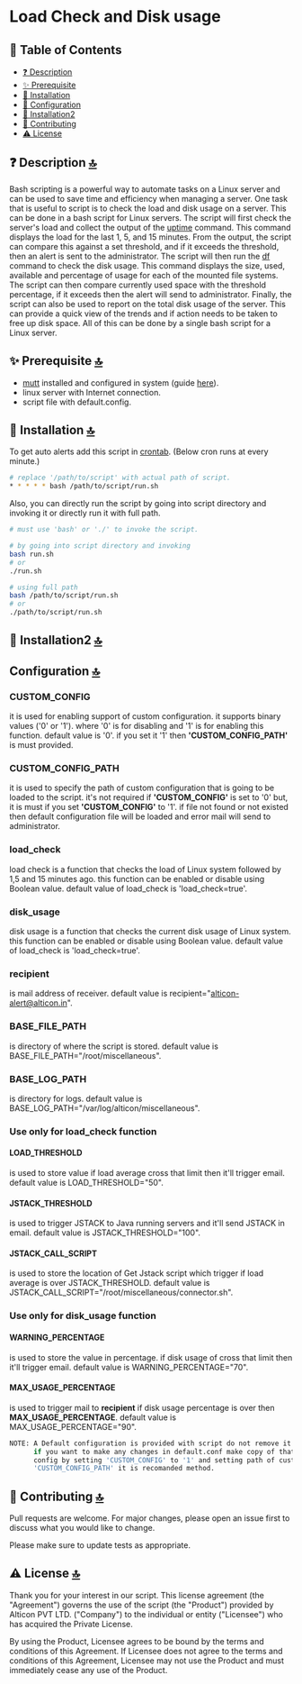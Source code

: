 # Load Check and Disk usage

## 📖 Table of Contents
- [❓ Description](#-Description-)
- [✨ Prerequisite](#-Prerequisite-)
- [💾 Installation](#-installation-)
- [💾 Configuration](#-configuration-)
- [💾 Installation2](#-installation2-)
- [🧰 Contributing](#️-Contributing-)
- [⚠️ License](#-License-)

## ❓ Description [🔝](#-table-of-contents)

Bash scripting is a powerful way to automate tasks on a Linux server and can be used to save time and efficiency when managing a server. One task that is useful to script is to check the load and disk usage on a server. This can be done in a bash script for Linux servers. The script will first check the server's load and collect the output of the [uptime](https://man7.org/linux/man-pages/man1/uptime.1.html) command. This command displays the load for the last 1, 5, and 15 minutes. From the output, the script can compare this against a set threshold, and if it exceeds the threshold, then an alert is sent to the administrator. The script will then run the [df](https://man7.org/linux/man-pages/man1/df.1.html) command to check the disk usage. This command displays the size, used, available and percentage of usage for each of the mounted file systems. The script can then compare currently used space with the threshold percentage, if it exceeds then the alert will send to administrator. Finally, the script can also be used to report on the total disk usage of the server. This can provide a quick view of the trends and if action needs to be taken to free up disk space. All of this can be done by a single bash script for a Linux server.

## ✨ Prerequisite [🔝](#-table-of-contents)
- [mutt](https://linux.die.net/man/1/mutt) installed and configured in system (guide [here](https://www.fosstechnix.com/install-and-configure-mutt-on-ubuntu-centos/)).
- linux server with Internet connection.
- script file with default.config.

## 💾 Installation [🔝](#-table-of-contents)

To get auto alerts add this script in [crontab](https://man7.org/linux/man-pages/man5/crontab.5.html). (Below cron runs at every minute.)

```bash
# replace '/path/to/script' with actual path of script.
* * * * * bash /path/to/script/run.sh
```

Also, you can directly run the script by going into script directory and invoking it or directly run it with full path.
```bash
# must use 'bash' or './' to invoke the script.

# by going into script directory and invoking
bash run.sh
# or
./run.sh

# using full path
bash /path/to/script/run.sh
# or
./path/to/script/run.sh
```
## 💾 Installation2 [🔝](#-table-of-contents)

## Configuration [🔝](#-table-of-contents)

### CUSTOM_CONFIG
it is used for enabling support of custom configuration. it supports binary values ('0' or '1'). where '0' is for disabling and '1' is for enabling this function. default value is '0'. if you set it '1' then **'CUSTOM_CONFIG_PATH'** is must provided.

### CUSTOM_CONFIG_PATH
it is used to specify the path of custom configuration that is going to be loaded to the script. it's not required if **'CUSTOM_CONFIG'** is set to '0' but, it is must if you set **'CUSTOM_CONFIG'** to '1'. if file not found or not existed then default configuration file will be loaded and error mail will send to administrator.

### load_check
load check is a function that checks the load of Linux system followed by 1,5 and 15 minutes ago. this function can be enabled or disable using Boolean value. default value of load_check is 'load_check=true'.

### disk_usage
disk usage is a function that checks the current disk usage of Linux system. this function can be enabled or disable using Boolean value. default value of load_check is 'load_check=true'.

### recipient
is mail address of receiver. default value is recipient="alticon-alert@alticon.in".

### BASE_FILE_PATH
is directory of where the script is stored. default value is BASE_FILE_PATH="/root/miscellaneous".

### BASE_LOG_PATH
is directory for logs. default value is BASE_LOG_PATH="/var/log/alticon/miscellaneous".

### Use only for load_check function

#### LOAD_THRESHOLD
is used to store value if load average cross that limit then it'll trigger email. default value is LOAD_THRESHOLD="50".

#### JSTACK_THRESHOLD
is used to trigger JSTACK to Java running servers and it'll send JSTACK in email. default value is JSTACK_THRESHOLD="100".

#### JSTACK_CALL_SCRIPT
is used to store the location of Get Jstack script which trigger if load average is over JSTACK_THRESHOLD. default value is JSTACK_CALL_SCRIPT="/root/miscellaneous/connector.sh".

### Use only for disk_usage function

#### WARNING_PERCENTAGE
is used to store the value in percentage. if disk usage of cross that limit then it'll trigger email. default value is WARNING_PERCENTAGE="70".

#### MAX_USAGE_PERCENTAGE
is used to trigger mail to **recipient** if disk usage percentage is over then **MAX_USAGE_PERCENTAGE**. default value is MAX_USAGE_PERCENTAGE="90".

```bash
NOTE: A Default configuration is provided with script do not remove it else script will not function.
      if you want to make any changes in default.conf make copy of that file and use it as custom 
      config by setting 'CUSTOM_CONFIG' to '1' and setting path of custom config into
      'CUSTOM_CONFIG_PATH' it is recomanded method.
```
 
## 🧰 Contributing [🔝](#-table-of-contents)

Pull requests are welcome. For major changes, please open an issue first to discuss what you would like to change.

Please make sure to update tests as appropriate.

## ⚠️ License [🔝](#-table-of-contents)

Thank you for your interest in our script. This license agreement (the "Agreement") governs the use of the script (the "Product") provided by Alticon PVT LTD. ("Company") to the individual or entity ("Licensee") who has acquired the Private License.

By using the Product, Licensee agrees to be bound by the terms and conditions of this Agreement. If Licensee does not agree to the terms and conditions of this Agreement, Licensee may not use the Product and must immediately cease any use of the Product.
